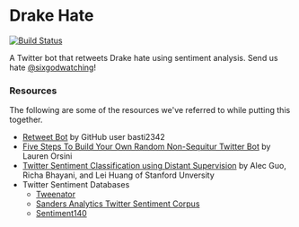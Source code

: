 # Drake Hate
[![Build Status](https://travis-ci.org/sashaperigo/Drake-Hate.svg?branch=master)](https://travis-ci.org/sashaperigo/Drake-Hate)

A Twitter bot that retweets Drake hate using sentiment analysis. Send us hate [@sixgodwatching](https://twitter.com/sixgodwatching)!

### Resources
The following are some of the resources we've referred to while putting this together.
- [Retweet Bot](https://github.com/basti2342/retweet-bot/blob/master/retweet.py) by GitHub user basti2342
- [Five Steps To Build Your Own Random Non-Sequitur Twitter Bot](http://readwrite.com/2014/06/20/random-non-sequitur-twitter-bot-instructions/) by Lauren Orsini
- [Twitter Sentiment Classification using Distant Supervision](http://cs.stanford.edu/people/alecmgo/papers/TwitterDistantSupervision09.pdf) by Alec Guo, Richa Bhayani, and Lei Huang of Stanford Unversity
- Twitter Sentiment Databases
  - [Tweenator](http://www.tweenator.com/index.php?page_id=13)
  - [Sanders Analytics Twitter Sentiment Corpus](http://www.sananalytics.com/lab/twitter-sentiment/)
  - [Sentiment140](http://help.sentiment140.com/for-students/)

